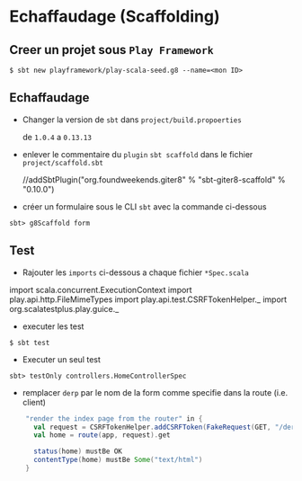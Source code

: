 # Echaffaudage (Scaffolding)


## Creer un projet sous `Play Framework`

```
$ sbt new playframework/play-scala-seed.g8 --name=<mon ID>
```

## Echaffaudage

* Changer la version de `sbt` dans `project/build.propoerties`

   de `1.0.4` a `0.13.13`

* enlever le commentaire du `plugin` `sbt scaffold` dans le fichier `project/scaffold.sbt`

   //addSbtPlugin("org.foundweekends.giter8" % "sbt-giter8-scaffold" % "0.10.0")
   
* créer un formulaire sous le CLI `sbt` avec la commande ci-dessous

```
sbt> g8Scaffold form
```

## Test

* Rajouter les `imports` ci-dessous a chaque fichier `*Spec.scala`

import scala.concurrent.ExecutionContext
import play.api.http.FileMimeTypes
import play.api.test.CSRFTokenHelper._
import org.scalatestplus.play.guice._

* executer les test

```
$ sbt test
```

* Executer un seul test

```
sbt> testOnly controllers.HomeControllerSpec
```

* remplacer `derp` par le nom de la form comme specifie dans la route (i.e. client)

```Scala
    "render the index page from the router" in {
      val request = CSRFTokenHelper.addCSRFToken(FakeRequest(GET, "/derp"))
      val home = route(app, request).get

      status(home) mustBe OK
      contentType(home) mustBe Some("text/html")
    }
```

